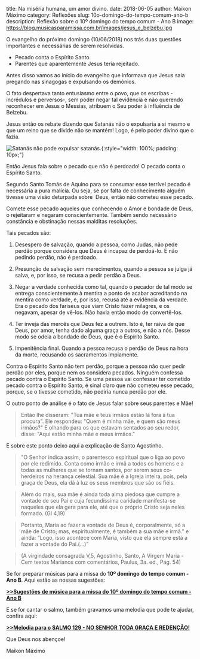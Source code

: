 title: Na miséria humana, um amor divino.
date: 2018-06-05
author: Maikon Máximo
category: Reflexões
slug: 10o-domingo-do-tempo-comum-ano-b
description: Reflexão sobre o 10º domingo do tempo comum - Ano B
image: https://blog.musicasparamissa.com.br/images/jesus_e_belzebu.jpg

O evangelho do próximo domingo (10/06/2018) nos trás duas questões importantes e necessárias de serem resolvidas.

- Pecado conta o Espírito Santo.
- Parentes que aparentemente Jesus teria rejeitado.

Antes disso vamos ao início do evangelho que informava que
Jesus saia pregando nas sinagogas e expulsando os demônios.

O fato despertava tanto entusiasmo entre o povo, que os escribas -incrédulos e perversos-,
sem poder negar tal evidência e não querendo reconhecer em Jesus o Messias,
atribuem o Seu poder à influência de Belzebu.

Jesus então os rebate dizendo que Satanás não o expulsaria a si mesmo
e que um reino que se divide não se mantém! Logo, é pelo poder divino que o fazia.

![Satanás não pode expulsar satanás.](https://blog.musicasparamissa.com.br/images/jesus_e_belzebu.jpg){:style="width: 100%; padding: 10px;"}

Então Jesus fala sobre o pecado que não é perdoado! O pecado conta o Espírito Santo.

Segundo Santo Tomás de Aquino para se consumar esse terrível pecado é necessária a pura malícia.
Ou seja, se por falta de conhecimento alguém tivesse uma visão deturpada sobre  Deus,
então não cometeu esse pecado.

Comete esse pecado aqueles que conhecendo o Amor e bondade de Deus,
o rejeitaram e negaram conscientemente.
Também sendo necessário constância e obstinação nessas malditas resoluções.

Tais pecados são:

1) Desespero de salvação, quando a pessoa, como Judas,
não pede perdão porque considera que Deus é incapaz de perdoá-lo.
E não pedindo perdão, não é perdoado.

2) Presunção de salvação sem merecimentos,
quando a pessoa se julga já salva, e, por isso, se recusa a pedir perdão a Deus.

3) Negar a verdade conhecida como tal,
quando o pecador de tal modo se entrega conscientemente à mentira a ponto de acabar
acreditando na mentira como verdade, e, por isso,
recusa até a evidência da verdade.
Era o pecado dos fariseus que viam Cristo fazer milagres, e os negavam,
apesar de vê-los. Não havia então modo de convertê-los.

4) Ter inveja das mercês que Deus fez a outrem.
Isto é, ter raiva de que Deus, por amor, tenha dado alguma graça a outros, e não a nós.
Desse modo se odeia a bondade de Deus, que é o Espírito Santo.

5) Impenitência final. Quando a pessoa recusa o perdão de Deus na hora da morte,
recusando os sacramentos impiamente.

Contra o Espírito Santo não tem perdão, porque a pessoa não quer pedir perdão por eles,
porque nem os considera pecados.
Ninguém confessa pecado contra o Espírito Santo.
Se uma pessoa vai confessar ter cometido pecado contra o Espírito Santo,
é sinal claro que não cometeu esse pecado, porque, se o tivesse cometido,
não pediria nunca perdão por ele.

O outro ponto de análise é o fato de Jesus falar sobre seus parentes e Mãe!

>Então lhe disseram:
"Tua mãe e teus irmãos estão lá fora à tua procura".
Ele respondeu:
"Quem é minha mãe, e quem são meus irmãos?"
E olhando para os que estavam sentados ao seu redor,
disse: "Aqui estão minha mãe e meus irmãos."

E sobre este ponto deixo aqui a explicação de Santo Agostinho.

>"O Senhor indica assim, o parentesco espiritual que o liga ao povo por ele redimido.
Conta como irmão e irmã a todos os homens e a todas as mulheres que se tornam santos,
por serem seus co-herdeiros na herança celestial.
Sua mãe é a Igreja inteira, pois, pela graça de Deus,
ela dá à luz os seus membros que são os fiéis.

>Além do mais, sua mãe é ainda toda alma piedosa que cumpre a vontade de seu Pai
e cuja fecundíssima caridade manifesta-se naqueles que ela gera para ele,
até que o próprio Cristo seja neles formado. (Gl 4,19)

>Portanto, Maria ao fazer a vontade de Deus é, corporalmente, só a mãe de Cristo;
mas, espiritualmente, é também a sua mãe e irmã."
e ainda:
“Logo, isso acontece com Maria, visto que ela sempre está a fazer a vontade do Pai.(...)”

>(A virgindade consagrada V,5, Agostinho, Santo, A Virgem Maria - Cem textos Marianos com comentários, Paulus, 3a. ed., Pág. 54)

Se for preparar músicas para a missa do **10º domingo do tempo comum - Ano B**.
Aqui estão as nossas sugestões:

[**>>Sugestões de música para a missa do 10º domingo do tempo comum - Ano B**](https://musicasparamissa.com.br/sugestoes-para/10o-domingo-do-tempo-comum-ano-b)

E se for cantar o salmo, também gravamos uma melodia que pode te ajudar, confira aqui:

[**>>Melodia para o SALMO 129 - NO SENHOR TODA GRAÇA E REDENÇÃO!**](https://musicasparamissa.com.br/musica/salmo-129-no-senhor-toda-graca-e-redencao/)

Que Deus nos abençoe!

Maikon Máximo
